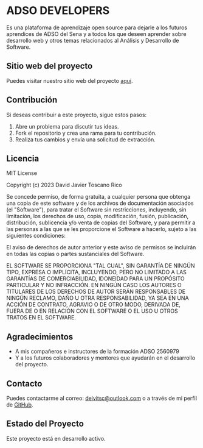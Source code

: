 # ADSO DEVELOPERS

Es una plataforma de aprendizaje open source para dejarle a los futuros aprendices de ADSO del Sena y a todos
los que deseen aprender sobre desarrollo web y otros temas relacionados al Análisis y Desarrollo de Software.

## Sitio web del proyecto

Puedes visitar nuestro sitio web del proyecto [aquí](https://adsodevelopers.social).

## Contribución

Si deseas contribuir a este proyecto, sigue estos pasos:

1. Abre un problema para discutir tus ideas.
2. Fork el repositorio y crea una rama para tu contribución.
3. Realiza tus cambios y envía una solicitud de extracción.

## Licencia

MIT License

Copyright (c) 2023 David Javier Toscano Rico

Se concede permiso, de forma gratuita, a cualquier persona que obtenga una copia de este software y de los archivos de documentación asociados (el "Software"), para tratar el Software sin restricciones, incluyendo, sin limitación, los derechos de uso, copia, modificación, fusión, publicación, distribución, sublicencia y/o venta de copias del Software, y para permitir a las personas a las que se les proporcione el Software a hacerlo, sujeto a las siguientes condiciones:

El aviso de derechos de autor anterior y este aviso de permisos se incluirán en todas las copias o partes sustanciales del Software.

EL SOFTWARE SE PROPORCIONA "TAL CUAL", SIN GARANTÍA DE NINGÚN TIPO, EXPRESA O IMPLÍCITA, INCLUYENDO, PERO NO LIMITADO A LAS GARANTÍAS DE COMERCIABILIDAD, IDONEIDAD PARA UN PROPÓSITO PARTICULAR Y NO INFRACCIÓN. EN NINGÚN CASO LOS AUTORES O TITULARES DE LOS DERECHOS DE AUTOR SERÁN RESPONSABLES DE NINGÚN RECLAMO, DAÑO U OTRA RESPONSABILIDAD, YA SEA EN UNA ACCIÓN DE CONTRATO, AGRAVIO O DE OTRO MODO, DERIVADA DE, FUERA DE O EN RELACIÓN CON EL SOFTWARE O EL USO U OTROS TRATOS EN EL SOFTWARE.

## Agradecimientos

- A mis compañeros e instructores de la formación ADSO 2560979
- Y a los futuros colaboradores y mentores que ayudarán en el desarrollo del proyecto.

## Contacto

Puedes contactarme al correo: [deivitsc@outlook.com](mailto:deivitsc@outlook.com) o a través de mi perfil de [GitHub](https://github.com/Dejatori).

## Estado del Proyecto

Este proyecto está en desarrollo activo.
